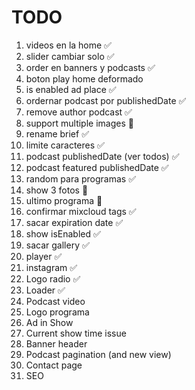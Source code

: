 # TODO

1. videos en la home ✅
2. slider cambiar solo ✅
3. order en banners y podcasts ✅
4. boton play home deformado
5. is enabled ad place ✅
6. ordernar podcast por publishedDate ✅
7. remove author podcast ✅
8. support multiple images 🛑
9. rename brief ✅
10. limite caracteres ✅
11. podcast publishedDate (ver todos) ✅
12. podcast featured publishedDate ✅
13. random para programas ✅
14. show 3 fotos 🛑
15. ultimo programa 🛑
16. confirmar mixcloud tags ✅
17. sacar expiration date ✅
18. show isEnabled ✅
19. sacar gallery ✅
20. player ✅
21. instagram ✅
22. Logo radio ✅
23. Loader ✅
24. Podcast video
25. Logo programa
26. Ad in Show
27. Current show time issue
28. Banner header
29. Podcast pagination (and new view)
30. Contact page
31. SEO
